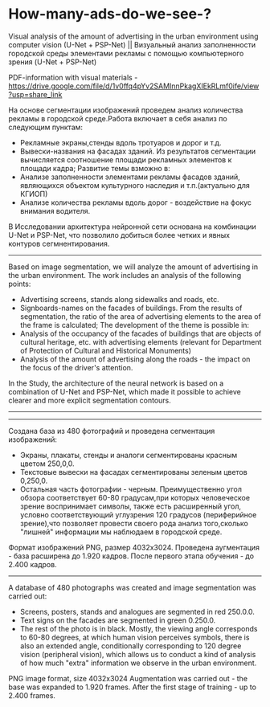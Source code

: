 # How-many-ads-do-we-see-?
Visual analysis of the amount of advertising in the urban environment using computer vision (U-Net + PSP-Net) || Визуальный анализ заполненности городской среды элементами рекламы с помощью компьютерного зрения (U-Net + PSP-Net)

PDF-information with visual materials - https://drive.google.com/file/d/1v0ffq4pYv2SAMInnPkagXIEkRLmf0ife/view?usp=share_link



На основе сегментации изображений проведем анализ количества рекламы в городской среде.Работа включает в себя анализ по следующим пунктам:
- Рекламные экраны,стенды вдоль тротуаров и дорог и т.д.
- Вывески-названия на фасадах зданий.
Из результатов сегментации вычисляется соотношение площади рекламных элементов к площади кадра; Развитие темы взможно в:
- Анализе заполненности элементами рекламы фасадов зданий, являющихся объектом культурного наследия и т.п.(актуально для КГИОП)
- Анализе количества рекламы вдоль дорог - воздействие на фокус внимания водителя.

В Исследовании архитектура нейронной сети основана на комбинации U-Net и PSP-Net, что позволило добиться более четких и явных контуров сегмнентирования.
_______________________________________________________________________________________________________________________________________________________________________

Based on image segmentation, we will analyze the amount of advertising in the urban environment. The work includes an analysis of the following points:
- Advertising screens, stands along sidewalks and roads, etc.
- Signboards-names on the facades of buildings.
From the results of segmentation, the ratio of the area of advertising elements to the area of the frame is calculated; The development of the theme is possible in:
- Analysis of the occupancy of the facades of buildings that are objects of cultural heritage, etc. with advertising elements (relevant for Department of Protection of Cultural and Historical Monuments)
- Analysis of the amount of advertising along the roads - the impact on the focus of the driver's attention.

In the Study, the architecture of the neural network is based on a combination of U-Net and PSP-Net, which made it possible to achieve clearer and more explicit segmentation contours.

_______________________________________________________________________________________________________________________________________________________________________
_______________________________________________________________________________________________________________________________________________________________________

Создана база из 480 фотографий и проведена сегментация изображений:
- Экраны, плакаты, стенды и аналоги сегментированы красным цветом 250,0,0. 
- Текстовые вывески на фасадах сегментированы зеленым цветов 0,250,0.
- Остальная часть фотографии - черным.
Преимущественно угол обзора соответствует 60-80 градусам,при которых человеческое зрение воспринимает символы, также есть расширенный угол, условно соответствующий
углузрения 120 градусов (периферийное зрение),что позволяет провести своего рода анализ того,сколько "лишней" информации мы наблюдаем в городской среде.

Формат изображений PNG, размер 4032х3024.
Проведена аугментация - база расширена до 1.920 кадров. После первого этапа обучения - до 2.400 кадров.
_______________________________________________________________________________________________________________________________________________________________________

A database of 480 photographs was created and image segmentation was carried out:
- Screens, posters, stands and analogues are segmented in red 250.0.0.
- Text signs on the facades are segmented in green 0.250.0.
- The rest of the photo is in black.
Mostly, the viewing angle corresponds to 60-80 degrees, at which human vision perceives symbols, there is also an extended angle, conditionally corresponding to
120 degree vision (peripheral vision), which allows us to conduct a kind of analysis of how much "extra" information we observe in the urban environment.

PNG image format, size 4032x3024
Augmentation was carried out - the base was expanded to 1.920 frames. After the first stage of training - up to 2.400 frames.
